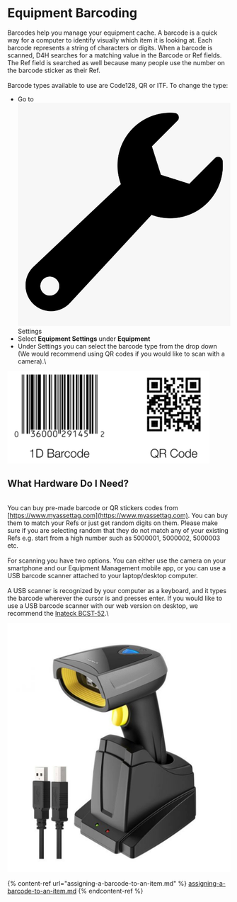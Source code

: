 # Equipment Barcoding

Barcodes help you manage your equipment cache. A barcode is a quick way for a computer to identify visually which item it is looking at. Each barcode represents a string of characters or digits. When a barcode is scanned, D4H searches for a matching value in the Barcode or Ref fields. The Ref field is searched as well because many people use the number on the barcode sticker as their Ref.\
\
Barcode types available to use are Code128, QR or ITF. To change the type:

* Go to <img src="../../.gitbook/assets/wrench.png" alt="" data-size="line"> Settings
* Select **Equipment Settings** under **Equipment**
* Under Settings you can select the barcode type from the drop down (We would recommend using QR codes if you would like to scan with a camera).\


![](<../../.gitbook/assets/barcode examples.png>)

## What Hardware Do I Need?

\
You can buy pre-made barcode or QR stickers codes from [https://www.myassettag.com](https://www.myassettag.com). You can buy them to match your Refs or just get random digits on them. Please make sure if you are selecting random that they do not match any of your existing Refs e.g. start from a high number such as 5000001, 5000002, 5000003 etc.\
\
For scanning you have two options. You can either use the camera on your smartphone and our Equipment Management mobile app, or you can use a USB barcode scanner attached to your laptop/desktop computer.\
\
A USB scanner is recognized by your computer as a keyboard, and it types the barcode wherever the cursor is and presses enter. If you would like to use a USB barcode scanner with our web version on desktop, we recommend the [Inateck BCST-52](https://www.inateck.com/inateck-2d-wireless-barcode-scanner-qr-code-scanner-with-smart-base-read-screen-bcst-52-black.html).\


![](<../../.gitbook/assets/what hardware do I need.png>)

{% content-ref url="assigning-a-barcode-to-an-item.md" %}
[assigning-a-barcode-to-an-item.md](assigning-a-barcode-to-an-item.md)
{% endcontent-ref %}

